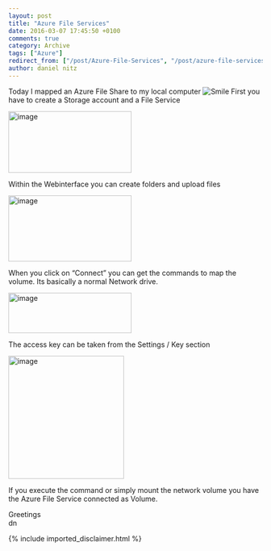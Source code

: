 ```yaml
---
layout: post
title: "Azure File Services"
date: 2016-03-07 17:45:50 +0100
comments: true
category: Archive
tags: ["Azure"]
redirect_from: ["/post/Azure-File-Services", "/post/azure-file-services"]
author: daniel nitz
---
```

<!-- more -->
<p>Today I mapped an Azure File Share to my local computer <img class="wlEmoticon wlEmoticon-smile" style="border-top-style: none; border-left-style: none; border-bottom-style: none; border-right-style: none" alt="Smile" src="/assets/archive/wlEmoticon-smile_3.png"> First you have to create a Storage account and a File Service</p> <p><a href="/assets/archive/image_690.png"><img title="image" style="border-top: 0px; border-right: 0px; background-image: none; border-bottom: 0px; padding-top: 0px; padding-left: 0px; border-left: 0px; margin: 0px; display: inline; padding-right: 0px" border="0" alt="image" src="/assets/archive/image_thumb_688.png" width="244" height="122"></a></p> <p>Within the Webinterface you can create folders and upload files</p> <p><a href="/assets/archive/image_691.png"><img title="image" style="border-top: 0px; border-right: 0px; background-image: none; border-bottom: 0px; padding-top: 0px; padding-left: 0px; border-left: 0px; display: inline; padding-right: 0px" border="0" alt="image" src="/assets/archive/image_thumb_689.png" width="244" height="131"></a></p> <p>When you click on “Connect” you can get the commands to map the volume. Its basically a normal Network drive.</p> <p><a href="/assets/archive/image_692.png"><img title="image" style="border-top: 0px; border-right: 0px; background-image: none; border-bottom: 0px; padding-top: 0px; padding-left: 0px; border-left: 0px; margin: 0px; display: inline; padding-right: 0px" border="0" alt="image" src="/assets/archive/image_thumb_690.png" width="244" height="80"></a></p> <p>The access key can be taken from the Settings / Key section</p> <p><a href="/assets/archive/image_693.png"><img title="image" style="border-top: 0px; border-right: 0px; background-image: none; border-bottom: 0px; padding-top: 0px; padding-left: 0px; border-left: 0px; margin: 0px; display: inline; padding-right: 0px" border="0" alt="image" src="/assets/archive/image_thumb_691.png" width="229" height="244"></a></p> <p>If you execute the command or simply mount the network volume you have the Azure File Service connected as Volume.</p> <p>Greetings<br>dn</p>
{% include imported_disclaimer.html %}
